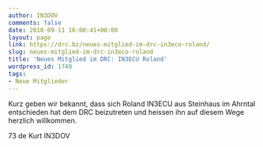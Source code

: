 ```yaml
---
author: IN3DOV
comments: false
date: 2010-09-11 16:00:41+00:00
layout: page
link: https://drc.bz/neues-mitglied-im-drc-in3eco-roland/
slug: neues-mitglied-im-drc-in3eco-roland
title: 'Neues Mitglied im DRC: IN3ECU Roland'
wordpress_id: 1749
tags:
- Neue Mitglieder
---
```


Kurz geben wir bekannt, dass sich Roland IN3ECU aus Steinhaus im Ahrntal entschieden hat dem DRC beizutreten und heissen ihn auf diesem Wege herzlich willkommen.

73 de Kurt IN3DOV
